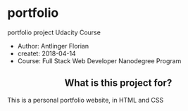 # portfolio
portfolio project Udacity Course 
 * Author: Antlinger Florian
 * createt: 2018-04-14
 * Course: Full Stack Web Developer Nanodegree Program
 
 ## <center>What is this project for?
 
 This is a personal portfolio website,
 in HTML and CSS
